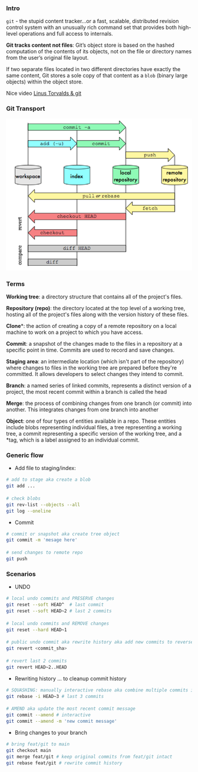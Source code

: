 ### Intro

`git` - the stupid content tracker...or a fast, scalable, distributed revision control system with an unusually rich command set that provides both high-level operations and full access to internals.

**Git tracks content not files**: Git’s object store is based on the hashed computation of the contents of its objects, not on the file or directory names from the user’s original file layout. 

If two separate files located in two different directories have exactly the same content, Git stores a sole copy of that content as a `blob` (binary large objects) within the object store.

Nice video [Linus Torvalds & git](https://www.youtube.com/watch?v=idLyobOhtO4)

### Git Transport

![gittransport](git_transport.png)

### Terms

**Working tree**: a directory structure that contains all of the project's files.	

**Repository (repo)**: the directory located at the top level of a working tree, hosting all of the project's files along with the version history of these files.

**Clone***: the action of creating a copy of a remote repository on a local machine to work on a project to which you have access.

**Commit**: a snapshot of the changes made to the files in a repository at a specific point in time. Commits are used to record and save changes.	

**Staging area**: an intermediate location (which isn't part of the repository) where changes to files in the working tree are prepared before they're committed. It allows developers to select changes they intend to commit.

**Branch**: a named series of linked commits, represents a distinct version of a project, the most recent commit within a branch is called the head

**Merge**: the process of combining changes from one branch (or commit) into another. This integrates changes from one branch into another 	

**Object**: one of four types of entities available in a repo. These entities include blobs representing individual files, a tree representing a working tree, a commit representing a specific version of the working tree, and a *tag, which is a label assigned to an individual commit.


### Generic flow

* Add file to staging/index:

```bash
# add to stage aka create a blob
git add ...

# check blobs
git rev-list --objects --all
git log --oneline
```
* Commit

```bash
# commit or snapshot aka create tree object
git commit -m 'mesage here'

# send changes to remote repo
git push
```

### Scenarios

* UNDO

```bash
# local undo commits and PRESERVE changes
git reset --soft HEAD^  # last commit
git reset --soft HEAD~2 # last 2 commits

# local undo commits and REMOVE changes
git reset --hard HEAD~1

# public undo commit aka rewrite history aka add new commits to reverse the effect of some earlier commits
git revert <commit_sha>

# revert last 2 commits
git revert HEAD~2..HEAD
```

* Rewriting history ... to cleanup commit history

```bash
# SQUASHING: manually interactive rebase aka combine multiple commits into one
git rebase -i HEAD~3 # last 3 commits

# AMEND aka update the most recent commit message
git commit --amend # interactive
git commit --amend -m 'new commit message'
```

* Bring changes to your branch

```bash
# bring feat/git to main
git checkout main
git merge feat/git # keep original commits from feat/git intact
git rebase feat/git # rewrite commit history
```
